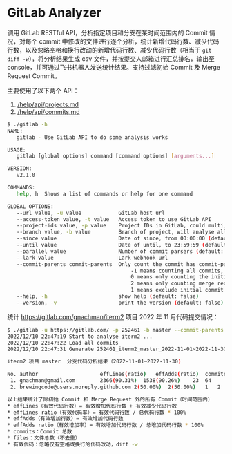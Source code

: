 GitLab Analyzer
===============

调用 GitLab RESTful API，分析指定项目和分支在某时间范围内的 Commit 情况，对每个 commit 中修改的文件进行逐个分析，统计新增代码行数、减少代码行数，以及忽略空格和换行改动的新增代码行数、减少代码行数（相当于 `git diff -w`），将分析结果生成 csv 文件，并按提交人邮箱进行汇总排名，输出至 console，并可通过飞书机器人发送统计结果。支持过滤初始 Commit 及 Merge Request Commit。

主要使用了以下两个 API：

1. [/help/api/projects.md](https://docs.gitlab.com/ee/api/projects.html)
1. [/help/api/commits.md](https://docs.gitlab.com/ee/api/commits.html)

```bash
$ ./gitlab -h
NAME:
   gitlab - Use GitLab API to do some analysis works

USAGE:
   gitlab [global options] command [command options] [arguments...]

VERSION:
   v2.1.0

COMMANDS:
   help, h  Shows a list of commands or help for one command

GLOBAL OPTIONS:
   --url value, -u value            GitLab host url
   --access-token value, -t value   Access token to use GitLab API
   --project-ids value, -p value    Project IDs in GitLab, could multi, as 5,7-10,13-25
   --branch value, -b value         Branch of project, will analyse all branches if not set
   --since value                    Date of since, from 00:00:00 (default: "2022-01-01")
   --until value                    Date of until, to 23:59:59 (default: "2022-12-31")
   --parallel value                 Number of commit parsers (default: 16)
   --lark value                     Lark webhook url
   --commit-parents commit-parents  Only count the commit has commit-parents number parent(s), 
                                        -1 means counting all commits, 
                                        0 means only counting the initial commit, 
                                        2 means only counting merge request commit, 
                                        1 means exclude initial commit and merge request commit (default: -1)
   --help, -h                       show help (default: false)
   --version, -v                    print the version (default: false)
```

统计 https://gitlab.com/gnachman/iterm2 项目 2022 年 11 月代码提交情况：

```bash
$ ./gitlab -u https://gitlab.com/ -p 252461 -b master --commit-parents 1 --since 2022-11-01 --until 2022-11-30
2022/12/10 22:47:19 Start to analyse iterm2 ...
2022/12/10 22:47:22 Load all commits
2022/12/10 22:47:31 Generate 252461_iterm2_master_2022-11-01~2022-11-30.csv use 24.443924546s.

iterm2 项目 master  分支代码分析结果（2022-11-01~2022-11-30)

No. author                    effLines(ratio)	effAdds(ratio)	commits	files
 1. gnachman@gmail.com        2366(90.31%)	1538(90.26%)	23	64
 2. brewingcode@users.noreply.github.com 2(50.00%)	2(50.00%)	1	2

以上结果统计了除初始 Commit 和 Merge Request 外的所有 Commit（时间范围内）
* effLines（有效代码行数）= 有效增加代码行数 + 有效减少代码行数
* effLines ratio（有效代码率）= 有效代码行数 / 总代码行数 * 100%
* effAdds（有效增加行数）= 有效增加代码行数
* effAdds ratio（有效增加率）= 有效增加代码行数 / 总增加代码行数 * 100%
* commits：Commit 总数
* files：文件总数（不去重）
* 有效代码：忽略仅有空格或换行的代码改动，diff -w
```
